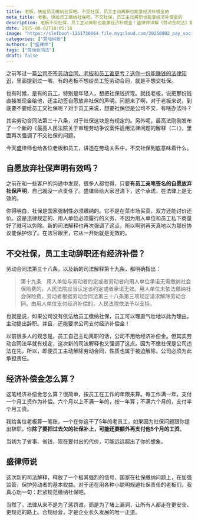 ```yaml
---
title: 老板，快给员工缴纳社保吧。不交社保，员工主动离职也能拿经济补偿金的
meta_title: 老板，快给员工缴纳社保吧。不交社保，员工主动离职也能拿经济补偿金的
description: 老板不交社保，员工主动离职也能拿经济补偿金！盛律师详解《劳动合同法》第三十八条和最高法新司法解释：自愿放弃社保声明无效，社保是国家强制性义务。公司未依法缴纳社保，员工可主动辞职并要求经济补偿金，按工作年限计算（每满一年补偿一个月工资）。5年老员工离职，老板除补缴社保外还要额外支付5个月工资。新司法解释释放强烈信号：国家加强社保监管，保护劳动者权益。合规经营才是企业长久发展正道，别再为省钱而承担更大风险！
date: 2025-08-02T10:05:18
image: "https://slefboot-1251736664.file.myqcloud.com/20250802_pay_social_security_cover.webp"
categories: ["劳动纠纷"]
authors: ["盛律师"]
tags: ["劳动合同法"]
draft: false
---
```


之前写过一篇[公司不签劳动合同，老板和员工谁更亏？送你一份能赚钱的法律知识](https://shenglvshi.cn/labor_contract)，里面提到过一嘴，有的老板不想给员工签劳动合同，就是不想交社保。

也有时候，是有的员工，特别是年轻人，想把社保钱折现。就找老板，说把那份钱直接发现金给他，还主动签自愿放弃社保的声明。问题来了啊，对于老板来说，到底要不要给员工交社保呢？对于员工来说，想要社保但是公司不交，有啥办法吗？

其实劳动合同法第三十八条，对于社保这块是有规定的。另外呢，最高法刚刚发布了一个新的《最高人民法院关于审理劳动争议案件适用法律问题的解释（二）》，里面再次强调了不交社保的问题。

今天盛律师也给各位老板和员工，讲透在劳动关系中，不交社保到底意味着什么。

## 自愿放弃社保声明有效吗？

之前在和一些客户的沟通中发现，很多人都觉得，只要**有员工亲笔签名的自愿放弃社保声明**，自己就没一点责任了。盛律师给大家澄清下，这个承诺，在法律上是无效的。

你得明白，社保是国家强制性必须缴纳的。它不是在菜市场买菜，双方还能讨价还价。这是法律规定的、用人单位必须履行的义务，不因为用人单位和员工私下商量好了就可以免除。新的司法解释也再次强调了这点，所以啊别再天真地以为那份协议能保护你了。在法官眼里，它从一开始就是无效的。

## 不交社保，员工主动辞职还有经济补偿？

劳动合同法第三十八条，以及新的司法解释第十九条，都明确指出：

> 第十九条　用人单位与劳动者约定或者劳动者向用人单位承诺无需缴纳社会保险费的，人民法院应当认定该约定或者承诺无效。用人单位未依法缴纳社会保险费，劳动者根据劳动合同法第三十八条第三项规定请求解除劳动合同、由用人单位支付经济补偿的，人民法院依法予以支持。

也就是说，如果公司没有依法给员工缴纳社保，员工可以理直气壮地以此为理由，主动提出辞职。并且，还能要求公司支付经济补偿金！

以前很多人的观念是，员工自己主动离职的话，公司不用给经济补偿金。但其实劳动合同法早就有规定，这次新的司法解释也又强调了这点。因为不缴社保是公司违法在先，所以，即便员工主动解除劳动合同，性质也属于被迫解除。公司必须为此承担责任。

## 经济补偿金怎么算？

这笔经济补偿金怎么算？很简单，按员工在工作的年限来算。每工作满一年，支付一个月工资作为补偿。六个月以上不满一年的，按一年算；不满六个月的，支付半个月工资。

我给各位老板算一笔账，一个在你这干了5年的老员工，如果因为社保问题跟你提出辞职，你**除了要把过去欠的社保补上，可能还要额外再支付他5个月的工资**。

当初为了省事、省钱，现在要付出的代价，可能远远超出了你的想象。

## 盛律师说

这次新的司法解释，释放了一个极其强烈的信号，国家在社保缴纳问题上，在加强监管，保护劳动者的基本权益。对于还在用各种小聪明规避社保责任的老板们，我真心劝一句：赶紧规范缴纳社保吧。

当然了，法律从来不是为了惩罚谁，而是为了堵上漏洞，让所有人都走在更安全、更规范的路上。合规经营，才是企业长久发展的唯一正道。